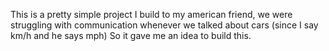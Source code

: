 This is a pretty simple project I build to my american friend, we were struggling with communication whenever we talked about cars (since I say km/h and he says mph) So it gave me an idea to build this.

